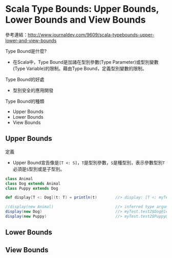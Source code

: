 # Scala Type Bounds: Upper Bounds, Lower Bounds and View Bounds

參考連結：http://www.journaldev.com/9609/scala-typebounds-upper-lower-and-view-bounds

Type Bound是什麼?
- 在Scala中，Type Bound是加諸在型別參數(Type Parameter)或型別變數(Type Variable)的限制。藉由Type Bound，定義型別變數的限制。

Type Bound的好處
- 型別安全的應用開發

Type Bound的種類
- Upper Bounds
- Lower Bounds
- View Bounds

## Upper Bounds
定義
- Upper Bound宣告像是```[T <: S]```，```T```是型別參數，```S```是種型別，表示參數型別```T```必須是```S```型別或是子型別。

```scala
class Animal
class Dog extends Animal
class Puppy extends Dog

def display[T <: Dog](t: T) = println(t)        //> display: [T <: myTest.test2.Dog](t: T)Unit

//display(new Animal)                           //> inferred type arguments [Animal] do not conform to method display's type parameter bounds [T <: Dog]
display(new Dog)                                //> myTest.test2$Dog@1ea85692
display(new Puppy)                              //> myTest.test2$Puppy@3dcb9af7
```

## Lower Bounds

## View Bounds
